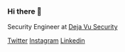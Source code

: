 ### Hi there 👋

Security Engineer at [Deja Vu Security](https://github.com/Deja-vu-Security)

[Twitter](https://www.twitter.com/turanzv/)
[Instagram](https://www.instagram.com/turanzv/)
[Linkedin](https://www.linkedin.com/in/turanzv/)
